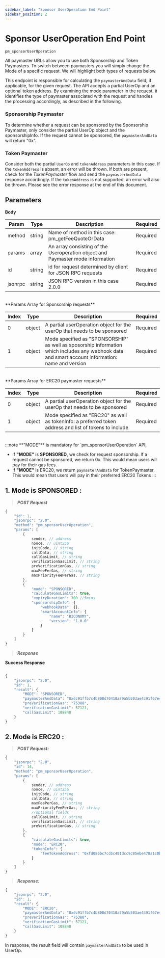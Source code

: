 ```yaml
---
sidebar_label: "Sponsor UserOperation End Point"
sidebar_position: 2
---
```


# Sponsor UserOperation End Point
`pm_sponsorUserOperation`

All paymaster URLs allow you to use both Sponsorship and Token Paymasters. To switch between paymasters you will simply change the Mode of a specific request. We will highlight both types of requests below.

This endpoint is responsible for calculating the `paymasterAndData` field, if applicable, for the given request.
The API accepts a partial UserOp and an optional token address. By examining the mode parameter in the request, it identifies the type of paymaster associated with the request and handles the processing accordingly, as described in the following.

### Sponsorship Paymaster

To determine whether a request can be sponsored by the Sponsorship Paymaster, only consider the partial UserOp object and the sponsorshipInfo. If the request cannot be sponsored, the `paymasterAndData` will return "0x".

### Token Paymaster

Consider both the partial `UserOp` and `tokenAddress` parameters in this case. If the `tokenAddress` is absent, an error will be thrown. If both are present, check for the _TokenPaymaster_ flow and send the `paymasterAndData` response accordingly. If the `tokenAddress` is not supported, an error will also be thrown. Please see the error response at the end of this document.

## Parameters

**Body**

| Param   | Type   | Description                                                                    | Required |
| ------- | ------ | ------------------------------------------------------------------------------ | -------- |
| method  | string | Name of method in this case: pm_getFeeQuoteOrData                              | Required |
| params  | array  | An array consisting of the Useroperation object and Paymaster mode information | Required |
| id      | string | id for request determined by client for JSON RPC requests                      | Required |
| jsonrpc | string | JSON RPC version in this case 2.0.0                                            | Required |

<br/>
**Params Array for Sponsorship requests**

| Index | Type   | Description                                                                                                                                       | Required |
| ----- | ------ | ------------------------------------------------------------------------------------------------------------------------------------------------- | -------- |
| 0     | object | A partial userOperation object for the userOp that needs to be sponsored                                                                          | Required |
| 1     | object | Mode specified as "SPONSORSHIP" as well as sposorship information which includes any webhook data and smart account information: name and version | Required |

<br/>
**Params Array for ERC20 paymaster requests**

| Index | Type   | Description                                                                                             | Required |
| ----- | ------ | ------------------------------------------------------------------------------------------------------- | -------- |
| 0     | object | A partial userOperation object for the userOp that needs to be sponsored                                | Required |
| 1     | object | Mode specified as "ERC20" as well as tokenInfo: a preferred token address and list of tokens to include | Required |

<br/>
:::note
**"MODE"** is mandatory for `pm_sponsorUserOperation` API,

- If **"MODE"** is **SPONSORED**, we check for request sponsorship. If a request cannot be sponsored, we return 0x. This would mean users will pay for their gas fees.
- If **"MODE"** is ERC20, we return `paymasterAndData` for TokenPaymaster. This would mean that users will pay in their preferred ERC20 Tokens
  :::

## 1. Mode is **SPONSORED** :

> **_POST Request_**

```javascript
{
    "id": 1,
    "jsonrpc": "2.0",
    "method": "pm_sponsorUserOperation",
    "params": [
        {
            sender, // address
            nonce, // uint256
            initCode, // string
            callData, // string
            callGasLimit, // string
            verificationGasLimit, // string
            preVerificationGas, // string
            maxFeePerGas, // string
            maxPriorityFeePerGas, // string
        },
        {
            "mode": "SPONSORED",
            "calculateGasLimits": true,
            "expiryDuration": 300 //5mins
            "sponsorshipInfo": {
                "webhookData": {},
                "smartAccountInfo": {
                    "name": "BICONOMY",
                    "version": "1.0.0"
                }
            }
        }
    ]
}

```

> **_Response_**

**Success Response**

```javascript

{
    "jsonrpc": "2.0",
    "id": 1,
    "result": {
        "MODE": "SPONSORED",
        "paymasterAndData": "0xdc91ffb7c4b800d70410a79a5b503ae4391f67e40000000000000000000000007306ac7a32eb690232de81a9ffb44bb346026fab00000000000000000000000000000000000000000000000000000000000000400000000000000000000000000000000000000000000000000000000000000041e1f74852c31150f18ef4e472b748148f8ae031849032218b26170414a18c9f99516eb13a4a9bd35d1334194348cccee3d270b6e7bb400b39f0c8d645266ead601c00000000000000000000000000000000000000000000000000000000000000",
        "preVerificationGas": "75388",
        "verificationGasLimit": 57121,
        "callGasLimit": 108848
    }
}
```

## 2. Mode is **ERC20** :

> **_POST Request:_**

```javascript
{
    "jsonrpc": "2.0",
    "id": 14,
    "method": "pm_sponsorUserOperation",
    "params": [
        {
            sender, // address
            nonce, // uint256
            initCode, // string
            callData, // string
            maxFeePerGas, // string
            maxPriorityFeePerGas, // string
            //optional fields
            callGasLimit, // string
            verificationGasLimit, // string
            preVerificationGas, // string
        },
        {
            "calculateGasLimits": true,
            "mode": "ERC20",
            "tokenInfo": {
                "feeTokenAddress": "0xfd086bc7cd5c481dcc9c85ebe478a1c0b69fcbb9"
            }
        }
    ]
}
```

> **_Response:_**

```javascript
{
    "jsonrpc": "2.0",
    "id": 1,
    "result": {
        "MODE": "ERC20",
        "paymasterAndData": "0xdc91ffb7c4b800d70410a79a5b503ae4391f67e40000000000000000000000007306ac7a32eb690232de81a9ffb44bb346026fab00000000000000000000000000000000000000000000000000000000000000400000000000000000000000000000000000000000000000000000000000000041e1f74852c31150f18ef4e472b748148f8ae031849032218b26170414a18c9f99516eb13a4a9bd35d1334194348cccee3d270b6e7bb400b39f0c8d645266ead601c00000000000000000000000000000000000000000000000000000000000000",
        "preVerificationGas": "75388",
        "verificationGasLimit": 57121,
        "callGasLimit": 108848
    }
}
```

In response, the result field will contain `paymasterAndData` to be used in UserOp.
